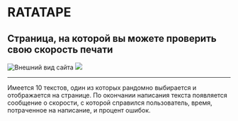 # RATATAPE
## Страница, на которой вы можете проверить свою скорость печати

![Внешний вид сайта](https://i.ibb.co/fpL8ggD/ratatape.png "Внешний вид сайта")
![](https://i.ibb.co/XS8ZnvG/54249584-e817-4d7e-9e62-a38a9bd28a15-2.gif)

____

Имеется 10 текстов, один из которых рандомно выбирается и отображается на странице. 
По окончании написания текста появляется сообщение о скорости, с которой справился пользователь, время, потраченное на написание, и процент ошибок. 
